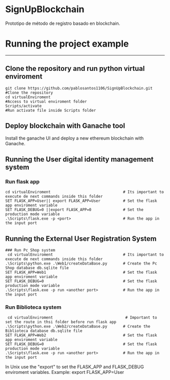 # SignUpBlockchain
Prototipo de método de registro basado en blockchain.

# Running the project example
---------------------------------------------------------------------

## Clone the repository and run python virtual enviroment 
	git clone https://github.com/pablosantos1106/SignUpBlockchain.git     #Clone the repository
	cd virtualEnviroment                                                  #Access to virtual enviroment folder
    Scripts/activate                                                      #Run activate file inside Scripts folder
  
## Deploy blockchain with Ganache tool
Install the ganache UI and deploy a new ethereum blockchain with Ganache.

## Running the User digital identity management system
  ### Run flask app
    cd virtualEnviroment                                # Its important to execute de next commands inside this folder               
    SET FLASK_APP=User|| export FLASK_APP=User          # Set the flask app enviroment variable
    SET FLASK_DEBUG=0 ||export FLASK_APP=0              # Set the production mode variable
    .\Scripts\flask.exe -p <port>                       # Run the app in the input port
    
## Running the External User Registration System 
	### Run Pc Shop system 
     cd virtualEnviroment                               # Its important to execute de next commands inside this folder 
    .\Scripts\python.exe .\Web1/createDataBase.py       # Create the Pc Shop database db.sqlite file
    SET FLASK_APP=Web1                                  # Set the flask app enviroment variable
    SET FLASK_DEBUG=0                                   # Set the flask production mode variable
    .\Scripts\flask.exe -p run <another port>           # Run the app in the input port


  ### Run Biblioteca system 
     cd virtualEnviroment                                # Important to set the route in thsi folder before run flask app
    .\Scripts\python.exe .\Web2/createDataBase.py       # Create the Biblioteca database db.sqlite file
    SET FLASK_APP=Web2                                  # Set the flask app enviroment variable
    SET FLASK_DEBUG=0                                   # Set the flask production mode variable
    .\Scripts\flask.exe -p run <another port>           # Run the app in the input port


In Unix use the "export" to set the FLASK_APP and FLASK_DEBUG enviroment variables. Example: export FLASK_APP=User
